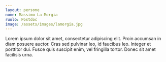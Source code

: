 ```yaml
---
layout: persone
nome: Massimo La Morgia
ruolo: Postdoc
image: /assets/images/lamorgia.jpg
---
```

Lorem ipsum dolor sit amet, consectetur adipiscing elit. Proin accumsan in diam posuere auctor. Cras sed pulvinar leo, id faucibus leo. Integer et porttitor dui. Fusce quis suscipit enim, vel fringilla tortor. Donec sit amet facilisis urna.
